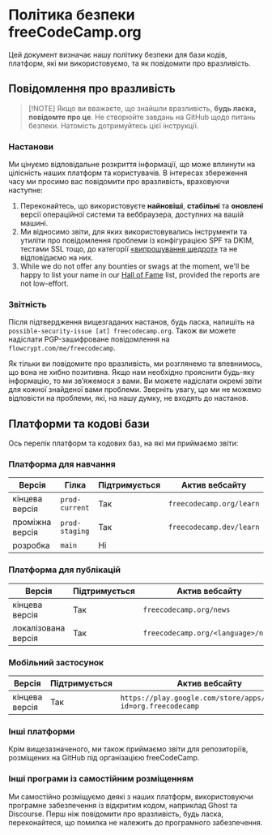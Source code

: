 # Політика безпеки freeCodeCamp.org

Цей документ визначає нашу політику безпеки для бази кодів, платформ, які ми використовуємо, та як повідомити про вразливість.

## Повідомлення про вразливість

> [!NOTE] Якщо ви вважаєте, що знайшли вразливість, **будь ласка, повідомте про це**. Не створюйте завдань на GitHub щодо питань безпеки. Натомість дотримуйтесь цієї інструкції.

### Настанови

Ми цінуємо відповідальне розкриття інформації, що може вплинути на цілісність наших платформ та користувачів. В інтересах збереження часу ми просимо вас повідомити про вразливість, враховуючи наступне:

1. Переконайтесь, що використовуєте **найновіші**, **стабільні** та **оновлені** версії операційної системи та веббраузера, доступних на вашій машині.
2. Ми відносимо звіти, для яких використовувались інструменти та утиліти про повідомлення проблеми із конфігурацією SPF та DKIM, тестами SSL тощо, до категорії [«випрошування щедрот»](https://www.troyhunt.com/beg-bounties) та не відповідаємо на них.
3. While we do not offer any bounties or swags at the moment, we'll be happy to list your name in our [Hall of Fame](https://contribute.freecodecamp.org/#/security-hall-of-fame) list, provided the reports are not low-effort.

### Звітність

Після підтвердження вищезгаданих настанов, будь ласка, напишіть на `possible-security-issue [at] freecodecamp.org`. Також ви можете надіслати PGP-зашифроване повідомлення на `flowcrypt.com/me/freecodecamp`.

Як тільки ви повідомите про вразливість, ми розглянемо та впевнимось, що вона не хибно позитивна. Якщо нам необхідно прояснити будь-яку інформацію, то ми зв’яжемося з вами. Ви можете надіслати окремі звіти для кожної знайденої вами проблеми. Зверніть увагу, що ми не можемо відповісти на проблеми, які, на нашу думку, не входять до настанов.

## Платформи та кодові бази

Ось перелік платформ та кодових баз, на які ми приймаємо звіти:

### Платформа для навчання

| Версія          | Гілка          | Підтримується | Актив вебсайту           |
| --------------- | -------------- | ------------- | ------------------------ |
| кінцева версія  | `prod-current` | Так           | `freecodecamp.org/learn` |
| проміжна версія | `prod-staging` | Так           | `freecodecamp.dev/learn` |
| розробка        | `main`         | Ні            |                          |

### Платформа для публікацій

| Версія              | Підтримується | Актив вебсайту                           |
| ------------------- | ------------- | ---------------------------------------- |
| кінцева версія      | Так           | `freecodecamp.org/news`                  |
| локалізована версія | Так           | `freecodecamp.org/<language>/news` |

### Мобільний застосунок

| Версія         | Підтримується | Актив вебсайту                                                   |
| -------------- | ------------- | ---------------------------------------------------------------- |
| кінцева версія | Так           | `https://play.google.com/store/apps/details?id=org.freecodecamp` |

### Інші платформи

Крім вищезазначеного, ми також приймаємо звіти для репозиторіїв, розміщених на GitHub під організацією freeCodeCamp.

### Інші програми із самостійним розміщенням

Ми самостійно розміщуємо деякі з наших платформ, використовуючи програмне забезпечення із відкритим кодом, наприклад Ghost та Discourse. Перш ніж повідомити про вразливість, будь ласка, переконайтеся, що помилка не належить до програмного забезпечення.
